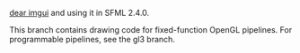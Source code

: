[dear imgui](https://github.com/ocornut/imgui) and using it in SFML 2.4.0.

This branch contains drawing code for fixed-function OpenGL pipelines.
For programmable pipelines, see the gl3 branch.
